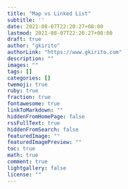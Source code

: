 ```yaml
---
title: "Map vs Linked List"
subtitle: ''
date: 2021-08-07T22:20:27+08:00
lastmod: 2021-08-07T22:20:27+08:00
draft: true
author: "gkirito"
authorLink: "https://www.gkirito.com"
description: ""
images: ""
tags: []
categories: []
twemoji: true
ruby: true
fraction: true
fontawesome: true
linkToMarkdown: ""
hiddenFromHomePage: false
rssFullText: true
hiddenFromSearch: false
featuredImage: ""
featuredImagePreview: ""
toc: true
math: true
comment: true
lightgallery: false
license: ""
---
```


